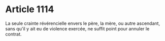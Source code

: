 # Article 1114

La seule crainte révérencielle envers le père, la mère, ou autre ascendant, sans qu'il y ait eu de violence exercée, ne suffit point pour annuler le contrat.
